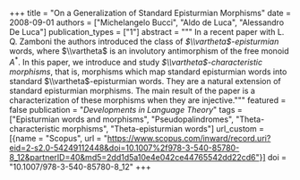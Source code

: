 +++
title = "On a Generalization of Standard Episturmian Morphisms"
date = 2008-09-01
authors = ["Michelangelo Bucci", "Aldo de Luca", "Alessandro De Luca"]
publication_types = ["1"]
abstract = """
In a recent paper with L. Q. Zamboni the authors introduced the class of
*$\\vartheta$-episturmian* words, where $\\vartheta$ is an involutory
antimorphism of the free monoid $A^{*}$. In this paper, we introduce and study
*$\\vartheta$-characteristic morphisms*, that is, morphisms which map standard
episturmian words into standard $\\vartheta$-episturmian words. They are a
natural extension of standard episturmian morphisms. The main result of the
paper is a characterization of these morphisms when they are injective."""
featured = false
publication = "*Developments in Language Theory*"
tags = ["Episturmian words and morphisms", "Pseudopalindromes", "Theta-characteristic morphisms", "Theta-episturmian words"]
url_custom = [{name = "Scopus", url = "https://www.scopus.com/inward/record.uri?eid=2-s2.0-54249112448&doi=10.1007%2f978-3-540-85780-8_12&partnerID=40&md5=2dd1d5a10e4e042ce44765542dd22cd6"}]
doi = "10.1007/978-3-540-85780-8_12"
+++
